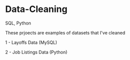 # Data-Cleaning
SQL, Python

These prjoects are examples of datasets that I've cleaned

1 - Layoffs Data (MySQL)

2 - Job Listings Data (Python)
